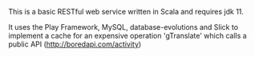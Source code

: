 This is a basic RESTful web service written in Scala and requires jdk 11. 

It uses the Play Framework, MySQL, database-evolutions and Slick to implement a cache for an expensive operation 'gTranslate' which calls a public API (http://boredapi.com/activity)
